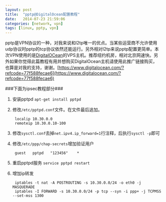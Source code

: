 ```yaml
---
layout: post
title:  "pptp@DigitalOcean配置教程"
date:   2014-07-23 21:59:06
categories: [network, vpn]
tags: [linux, pptp, vpn]
---
```

pptp是VPN协议的一种，对我来说和l2tp唯一的优点。当某些运营商不允许使用udp协议时pptp的tcp协议依然还能运行。另外相对l2tp来说pptp配置更简单。本次VPN使用的是[DigitalOCean](https://www.digitalocean.com/?refcode=77f588fecae6)的VPS主机。推荐纽约机房，相对北京网速快。另外如果你觉得此篇教程有用并想购买DigitalOcean主机请使用此推广链接购买，也算是对我的支持，谢谢。[https://www.digitalocean.com/?refcode=77f588fecae6](https://www.digitalocean.com/?refcode=77f588fecae6)

###下面为ipsec教程部分###

1. 安装pptpd
	`apt-get install pptpd`
2. 修改`/etc/pptpd.conf`文件。在文件最后追加。

		localip 10.30.0.0
		remoteip 10.30.0.10-100
3. 修改`sysctl.conf`去掉`net.ipv4.ip_forward=1`行注释，后执行`sysctl -p`即可
4. 修改`/etc/ppp/chap-secrets`增加验证用户

		guest	pptpd	"123456"	*
5. 重启pptpd服务 `service pptpd restart`
6. 增加ip转发

		iptables -t nat -A POSTROUTING -s 10.30.0.0/24 -o eth0 -j MASQUERADE
		iptables -I FORWARD -s 10.30.0.0/24 -p tcp --syn -i ppp+ -j TCPMSS --set-mss 1300
